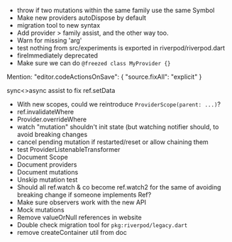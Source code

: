 - throw if two mutations within the same family use the same Symbol
- Make new providers autoDispose by default
- migration tool to new syntax
- Add provider > family assist, and the other way too.
- Warn for missing 'arg'
- test nothing from src/experiments is exported in riverpod/riverpod.dart
- fireImmediately deprecated
- Make sure we can do `@freezed class MyProvider {}`

Mention:
"editor.codeActionsOnSave": {
"source.fixAll": "explicit"
}

sync<>async assist to fix ref.setData

- With new scopes, could we reintroduce `ProviderScope(parent: ...)`?
- ref.invalidateWhere
- Provider.overrideWhere
- watch "mutation" shouldn't init state (but watching notifier should, to avoid breaking changes
- cancel pending mutation if restarted/reset or allow chaining them
- test ProviderListenableTransformer
- Document Scope
- Document providers
- Document mutations
- Unskip mutation test
- Should all ref.watch & co become ref.watch2 for the same of avoiding breaking change if someone implements Ref?
- Make sure observers work with the new API
- Mock mutations
- Remove valueOrNull references in website
- Double check migration tool for `pkg:riverpod/legacy.dart`
- remove createContainer util from doc